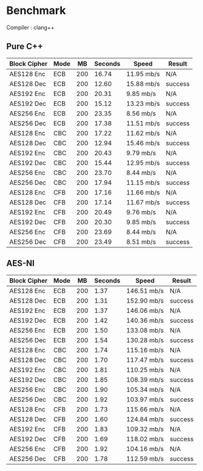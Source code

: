 # Benchmark

Compiler : clang++

## Pure C++

| Block Cipher | Mode | MB | Seconds | Speed | Result |
| ------------ | ---- | -- | ------- | ----- | ------ |
| AES128 Enc | ECB | 200 | 16.74 | 11.95 mb/s | N/A |
| AES128 Dec | ECB | 200 | 12.60 | 15.88 mb/s | success |
| AES192 Enc | ECB | 200 | 20.31 | 9.85 mb/s | N/A |
| AES192 Dec | ECB | 200 | 15.12 | 13.23 mb/s | success |
| AES256 Enc | ECB | 200 | 23.35 | 8.56 mb/s | N/A |
| AES256 Dec | ECB | 200 | 17.38 | 11.51 mb/s | success |
| AES128 Enc | CBC | 200 | 17.22 | 11.62 mb/s | N/A |
| AES128 Dec | CBC | 200 | 12.94 | 15.46 mb/s | success |
| AES192 Enc | CBC | 200 | 20.43 | 9.79 mb/s | N/A |
| AES192 Dec | CBC | 200 | 15.44 | 12.95 mb/s | success |
| AES256 Enc | CBC | 200 | 23.70 | 8.44 mb/s | N/A |
| AES256 Dec | CBC | 200 | 17.94 | 11.15 mb/s | success |
| AES128 Enc | CFB | 200 | 17.16 | 11.66 mb/s | N/A |
| AES128 Dec | CFB | 200 | 17.14 | 11.67 mb/s | success |
| AES192 Enc | CFB | 200 | 20.49 | 9.76 mb/s | N/A |
| AES192 Dec | CFB | 200 | 20.30 | 9.85 mb/s | success |
| AES256 Enc | CFB | 200 | 23.69 | 8.44 mb/s | N/A |
| AES256 Dec | CFB | 200 | 23.49 | 8.51 mb/s | success |

## AES-NI

| Block Cipher | Mode | MB | Seconds | Speed | Result |
| ------------ | ---- | -- | ------- | ----- | ------ |
| AES128 Enc | ECB | 200 | 1.37 | 146.51 mb/s | N/A |
| AES128 Dec | ECB | 200 | 1.31 | 152.90 mb/s | success |
| AES192 Enc | ECB | 200 | 1.37 | 146.06 mb/s | N/A |
| AES192 Dec | ECB | 200 | 1.42 | 140.36 mb/s | success |
| AES256 Enc | ECB | 200 | 1.50 | 133.08 mb/s | N/A |
| AES256 Dec | ECB | 200 | 1.54 | 130.28 mb/s | success |
| AES128 Enc | CBC | 200 | 1.74 | 115.16 mb/s | N/A |
| AES128 Dec | CBC | 200 | 1.70 | 117.47 mb/s | success |
| AES192 Enc | CBC | 200 | 1.81 | 110.25 mb/s | N/A |
| AES192 Dec | CBC | 200 | 1.85 | 108.39 mb/s | success |
| AES256 Enc | CBC | 200 | 1.90 | 105.34 mb/s | N/A |
| AES256 Dec | CBC | 200 | 1.92 | 103.97 mb/s | success |
| AES128 Enc | CFB | 200 | 1.73 | 115.66 mb/s | N/A |
| AES128 Dec | CFB | 200 | 1.60 | 124.84 mb/s | success |
| AES192 Enc | CFB | 200 | 1.83 | 109.32 mb/s | N/A |
| AES192 Dec | CFB | 200 | 1.69 | 118.02 mb/s | success |
| AES256 Enc | CFB | 200 | 1.92 | 104.16 mb/s | N/A |
| AES256 Dec | CFB | 200 | 1.78 | 112.59 mb/s | success |
